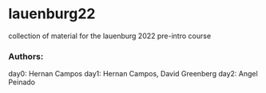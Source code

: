 # lauenburg22
collection of material for the lauenburg 2022 pre-intro course

### Authors:
day0: Hernan Campos
day1: Hernan Campos, David Greenberg
day2: Angel Peinado
